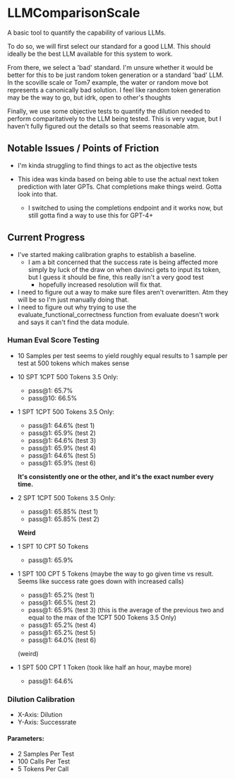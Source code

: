 # LLMComparisonScale
 
A basic tool to quantify the capability of various LLMs.

To do so, we will first select our standard for a good LLM. This should ideally be the best LLM available for this system to work.

From there, we select a 'bad' standard. I'm unsure whether it would be better for this to be just random token generation or a standard 'bad' LLM. In the scoville scale or Tom7 example, the water or random move bot represents a canonically bad solution. I feel like random token generation may be the way to go, but idrk, open to other's thoughts

Finally, we use some objective tests to quantify the dilution needed to perform comparitatively to the LLM being tested. This is very vague, but I haven't fully figured out the details so that seems reasonable atm.

## Notable Issues / Points of Friction

- I'm kinda struggling to find things to act as the objective tests

- This idea was kinda based on being able to use the actual next token prediction with later GPTs. Chat completions make things weird. Gotta look into that.
  - I switched to using the completions endpoint and it works now, but still gotta find a way to use this for GPT-4+

## Current Progress

- I've started making calibration graphs to establish a baseline.
  - I am a bit concerned that the success rate is being affected more simply by luck of the draw on when davinci gets to input its token, but I guess it should be fine, this really isn't a very good test
    - hopefully increased resolution will fix that.
- I need to figure out a way to make sure files aren't overwritten. Atm they will be so I'm just manually doing that.
- I need to figure out why trying to use the evaluate_functional_correctness function from evaluate doesn't work and says it can't find the data module.

### Human Eval Score Testing
  - 10 Samples per test seems to yield roughly equal results to 1 sample per test at 500 tokens which makes sense
  - 10 SPT 1CPT 500 Tokens 3.5 Only: 
    - pass@1: 65.7% 
    - pass@10: 66.5%
  - 1 SPT 1CPT 500 Tokens 3.5 Only:
    - pass@1: 64.6% (test 1)
    - pass@1: 65.9% (test 2)
    - pass@1: 64.6% (test 3)
    - pass@1: 65.9% (test 4)
    - pass@1: 64.6% (test 5)
    - pass@1: 65.9% (test 6)

    **It's consistently one or the other, and it's the exact number every time.** 
  - 2 SPT 1CPT 500 Tokens 3.5 Only:
    - pass@1: 65.85% (test 1)
    - pass@1: 65.85% (test 2)

    **Weird**
  - 1 SPT 10 CPT 50 Tokens
    - pass@1: 65.9%
  - 1 SPT 100 CPT 5 Tokens (maybe the way to go given time vs result. Seems like success rate goes down with increased calls)
    - pass@1: 65.2% (test 1)
    - pass@1: 66.5% (test 2)
    - pass@1: 65.9% (test 3) (this is the average of the previous two and equal to the max of the 1CPT 500 Tokens 3.5 Only)
    - pass@1: 65.2% (test 4)
    - pass@1: 65.2% (test 5)
    - pass@1: 64.0% (test 6)

    (weird)
  - 1 SPT 500 CPT 1 Token (took like half an hour, maybe more)
    - pass@1: 64.6%


### Dilution Calibration
  - X-Axis: Dilution
  - Y-Axis: Successrate

#### Parameters:
  - 2 Samples Per Test
  - 100 Calls Per Test
  - 5 Tokens Per Call


  